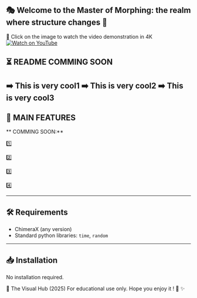 ## 🎭 Welcome to the Master of Morphing: the realm where structure changes 💫
🎥 Click on the image to watch the video demonstration in 4K  
[![Watch on YouTube](https://img.youtube.com/vi/KV0YAwZ4D3Y/maxresdefault.jpg)](https://www.youtube.com/watch?v=KV0YAwZ4D3Y)


## ⏳ README COMMING SOON  
➡️ This is very cool1 
➡️ This is very cool2
➡️ This is very cool3 
---

## 🚀 MAIN FEATURES

** COMMING SOON:**

1️⃣ 

2️⃣ 

3️⃣

4️⃣ 



---

## 🛠️ Requirements

- ChimeraX (any version)
- Standard python libraries: `time`, `random`

---

## 📥 Installation

No installation required.


👤 The Visual Hub (2025)
For educational use only.
Hope you enjoy it ! 🧡 ✨
